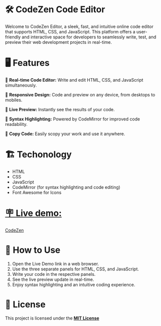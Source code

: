# 🛠️ CodeZen Code Editor 
Welcome to CodeZen Editor, a sleek, fast, and intuitive online code editor that supports HTML, CSS, and JavaScript. This platform offers a user-friendly and interactive space for developers to seamlessly write, test, and preview their web development projects in real-time.

# 🖥 Features
🔹 **Real-time Code Editor:** Write and edit HTML, CSS, and JavaScript simultaneously.

🔹 **Responsive Design:** Code and preview on any device, from desktops to mobiles.

🔹 **Live Preview:** Instantly see the results of your code.

🔹 **Syntax Highlighting:** Powered by CodeMirror for improved code readability.

🔹 **Copy Code:** Easily scopy your work and use it anywhere.


# 🏗 Techonology
- HTML
- CSS
- JavaScript
- CodeMirror (for syntax highlighting and code editing)
- Font Awesome for Icons

# <ins>🪧 Live demo:</ins>
[CodeZen]()

# 🔧 How to Use
1. Open the Live Demo link in a web browser.
2. Use the three separate panels for HTML, CSS, and JavaScript.
3. Write your code in the respective panels.
4. See the live preview update in real-time.
5. Enjoy syntax highlighting and an intuitive coding experience.

# 📜 License
This project is licensed under the **[MIT License](https://github.com/bedigambar/CodeZen/blob/main/LICENSE)**
